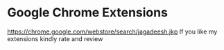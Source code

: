 # Google Chrome Extensions
https://chrome.google.com/webstore/search/jagadeesh.jkp
If you like my extensions kindly rate and review
